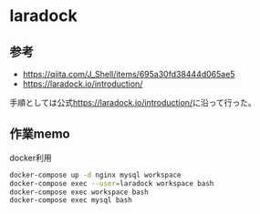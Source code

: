 # laradock

## 参考

- https://qiita.com/J_Shell/items/695a30fd38444d065ae5
- https://laradock.io/introduction/

手順としては公式<https://laradock.io/introduction/>に沿って行った。

## 作業memo

docker利用

```bash
docker-compose up -d nginx mysql workspace
docker-compose exec --user=laradock workspace bash
docker-compose exec workspace bash
docker-compose exec mysql bash
```
